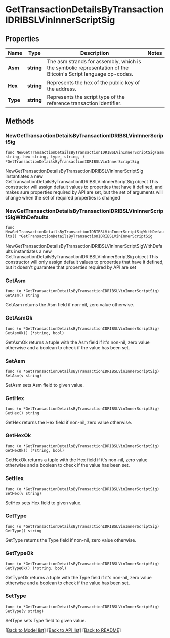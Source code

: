 # GetTransactionDetailsByTransactionIDRIBSLVinInnerScriptSig

## Properties

Name | Type | Description | Notes
------------ | ------------- | ------------- | -------------
**Asm** | **string** | The asm strands for assembly, which is the symbolic representation of the Bitcoin&#39;s Script language op-codes. | 
**Hex** | **string** | Represents the hex of the public key of the address. | 
**Type** | **string** | Represents the script type of the reference transaction identifier. | 

## Methods

### NewGetTransactionDetailsByTransactionIDRIBSLVinInnerScriptSig

`func NewGetTransactionDetailsByTransactionIDRIBSLVinInnerScriptSig(asm string, hex string, type_ string, ) *GetTransactionDetailsByTransactionIDRIBSLVinInnerScriptSig`

NewGetTransactionDetailsByTransactionIDRIBSLVinInnerScriptSig instantiates a new GetTransactionDetailsByTransactionIDRIBSLVinInnerScriptSig object
This constructor will assign default values to properties that have it defined,
and makes sure properties required by API are set, but the set of arguments
will change when the set of required properties is changed

### NewGetTransactionDetailsByTransactionIDRIBSLVinInnerScriptSigWithDefaults

`func NewGetTransactionDetailsByTransactionIDRIBSLVinInnerScriptSigWithDefaults() *GetTransactionDetailsByTransactionIDRIBSLVinInnerScriptSig`

NewGetTransactionDetailsByTransactionIDRIBSLVinInnerScriptSigWithDefaults instantiates a new GetTransactionDetailsByTransactionIDRIBSLVinInnerScriptSig object
This constructor will only assign default values to properties that have it defined,
but it doesn't guarantee that properties required by API are set

### GetAsm

`func (o *GetTransactionDetailsByTransactionIDRIBSLVinInnerScriptSig) GetAsm() string`

GetAsm returns the Asm field if non-nil, zero value otherwise.

### GetAsmOk

`func (o *GetTransactionDetailsByTransactionIDRIBSLVinInnerScriptSig) GetAsmOk() (*string, bool)`

GetAsmOk returns a tuple with the Asm field if it's non-nil, zero value otherwise
and a boolean to check if the value has been set.

### SetAsm

`func (o *GetTransactionDetailsByTransactionIDRIBSLVinInnerScriptSig) SetAsm(v string)`

SetAsm sets Asm field to given value.


### GetHex

`func (o *GetTransactionDetailsByTransactionIDRIBSLVinInnerScriptSig) GetHex() string`

GetHex returns the Hex field if non-nil, zero value otherwise.

### GetHexOk

`func (o *GetTransactionDetailsByTransactionIDRIBSLVinInnerScriptSig) GetHexOk() (*string, bool)`

GetHexOk returns a tuple with the Hex field if it's non-nil, zero value otherwise
and a boolean to check if the value has been set.

### SetHex

`func (o *GetTransactionDetailsByTransactionIDRIBSLVinInnerScriptSig) SetHex(v string)`

SetHex sets Hex field to given value.


### GetType

`func (o *GetTransactionDetailsByTransactionIDRIBSLVinInnerScriptSig) GetType() string`

GetType returns the Type field if non-nil, zero value otherwise.

### GetTypeOk

`func (o *GetTransactionDetailsByTransactionIDRIBSLVinInnerScriptSig) GetTypeOk() (*string, bool)`

GetTypeOk returns a tuple with the Type field if it's non-nil, zero value otherwise
and a boolean to check if the value has been set.

### SetType

`func (o *GetTransactionDetailsByTransactionIDRIBSLVinInnerScriptSig) SetType(v string)`

SetType sets Type field to given value.



[[Back to Model list]](../README.md#documentation-for-models) [[Back to API list]](../README.md#documentation-for-api-endpoints) [[Back to README]](../README.md)


